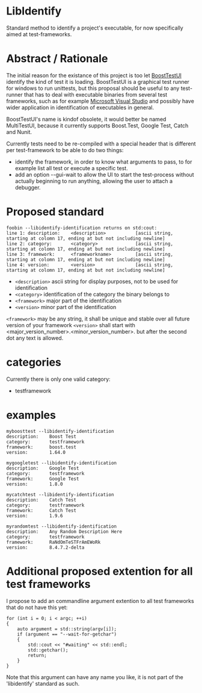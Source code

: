 # LibIdentify
Standard method to identify a project's executable, for now specifically aimed at test-frameworks.

# Abstract / Rationale
The initial reason for the existance of this project is too let [BoostTestUI](https://github.com/djeedjay/BoostTestUi) identify the kind of test it is loading. BoostTestUI is a graphical test runner for windows to run unittests, but this proposal should be useful to any test-runner that has to deal with executable binaries from several test frameworks, such as for example [Microsoft Visual Studio](https://www.visualstudio.com/) and possibly have wider application in identification of executables in general.

BoostTestUI's name is kindof obsolete, it would better be named MultiTestUI, because it currently supports Boost.Test, Google Test, Catch and Nunit.

Currently tests need to be re-compiled with a special header that is different per test-framework to be able to do two things:
- identify the framework, in order to know what arguments to pass, to for example list all test or execute a specific test.
- add an option --gui-wait to allow the UI to start the test-process without actually beginning to run anything, allowing the user to attach a debugger.

# Proposed standard

```
foobin --libidentify-identification returns on std:cout:
line 1: description:    <description>           [ascii string, starting at colomn 17, ending at but not including newline]
line 2: category:       <category>              [ascii string, starting at colomn 17, ending at but not including newline]
line 3: framework:      <frameworkname>         [ascii string, starting at colomn 17, ending at but not including newline]
line 4: version:        <version>               [ascii string, starting at colomn 17, ending at but not including newline]
```

- ```<description>``` ascii string for display purposes, not to be used for identification
- ```<category>``` identification of the category the binary belongs to
- ```<framework>``` major part of the identification
- ```<version>``` minor part of the identification 

```<framework>``` may be any string, it shall be unique and stable over all future version of your framework
```<version>``` shall start with <major_version_number>.<minor_version_number>. but after the second dot any text is allowed.

# categories

Currently there is only one valid category:
- testframework

# examples 

```
myboosttest --libidentify-identification
description:    Boost Test
category:       testframework
framework:      boost.test
version:        1.64.0

mygoogletest --libidentify-identification
description:    Google Test 
category:       testframework
framework:      Google Test
version:        1.8.0

mycatchtest --libidentify-identification
description:    Catch Test 
category:       testframework
framework:      Catch Test
version:        1.9.6

myrandomtest --libidentify-identification
description:    Any Random Description Here
category:       testframework
framework:      RaNdOmTeSTFrAmEWoRk
version:        8.4.7.2-delta
```

# Additional proposed extention for all test frameworks

I propose to add an commandline argument extention to all test frameworks that do not have this yet:

```
for (int i = 0; i < argc; ++i)
{
    auto argument = std::string(argv[i]);
    if (argument == "--wait-for-getchar")
    {
        std::cout << "#waiting" << std::endl;
        std::getchar();
        return;
    }
}
```

Note that this argument can have any name you like, it is not part of the 'libidentify' standard as such.






